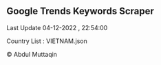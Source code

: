 

## Google Trends Keywords Scraper 
 
Last Update 04-12-2022 , 22:54:00

Country List :
VIETNAM.json



© Abdul Muttaqin 
